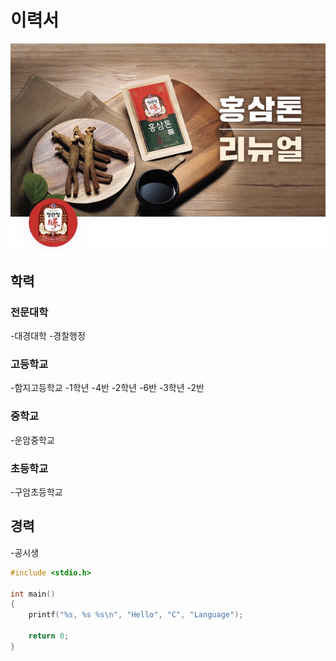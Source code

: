 # 이력서
![Image of Yaktocat](https://github.com/twoprince93/smart-factory/blob/master/banner.jpg?raw=true)
## 학력
### 전문대학
-대경대학
  -경찰행정
### 고등학교
-함지고등학교
  -1학년
    -4반
  -2학년
    -6반
  -3학년
    -2반
### 중학교
-운암중학교
### 초등학교
-구암초등학교
## 경력
-공시생
```C++
#include <stdio.h>

int main()
{
	printf("%s, %s %s\n", "Hello", "C", "Language");

	return 0;
}
